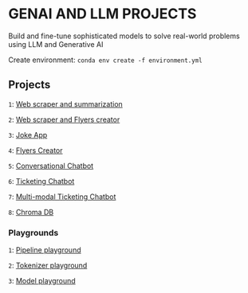 # GENAI AND LLM PROJECTS
Build and fine-tune sophisticated models to solve real-world problems using LLM and Generative AI

Create environment: ``conda env create -f environment.yml``

## Projects
``1``: [Web scraper and summarization](1-webscrape-summarizer.ipynb)

``2``: [Web scraper and Flyers creator](2-webscrape-flyer-designer.ipynb)

``3``: [Joke App](3-jokes-creator.ipynb)

``4``: [Flyers Creator](4-gradio-flyer-designer.ipynb)

``5``: [Conversational Chatbot](5-gradio-chatbot.ipynb)

``6``: [Ticketing Chatbot](6-ticketing-chatbot.ipynb)

``7``: [Multi-modal Ticketing Chatbot](7-multi-modal-ticketing-chatbot.ipynb)

``8``: [Chroma DB](10-vector-db.ipynb)





### Playgrounds
``1``: [Pipeline playground](/playground/pipeline-playground.ipynb)

``2``: [Tokenizer playground](/playground/tokenizer-playground.ipynb)

``3``: [Model playground](/playground/model-playground.ipynb)




